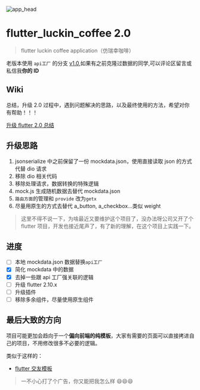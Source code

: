 ![app_head](./readme/images/githead1.png)

# flutter_luckin_coffee 2.0

> flutter luckin coffee application（仿瑞幸咖啡）

老版本使用 `api工厂` 的分支 [v1.0](https://gitee.com/meetqy/flutter_luckin_coffee/tree/v1.0/),如果有之前克隆过数据的同学,可以评论区留言或私信我**你的 ID**

## Wiki

总结，升级 2.0 过程中，遇到问题解决的思路，以及最终使用的方法，希望对你有帮助！！！

[升级 flutter 2.0 总结](https://gitee.com/meetqy/flutter_luckin_coffee/wikis/%E5%8D%87%E7%BA%A72.0%E9%97%AE%E9%A2%98%E6%80%BB%E7%BB%93?sort_id=1729161)

## 升级思路

1. jsonserialize 中之前保留了一份 mockdata.json，使用直接读取 json 的方式代替 dio 请求
2. 移除 dio 相关代码
3. 移除处理请求，数据转换的特殊逻辑
4. mock.js 生成随机数据去替代 mockdata.json
5. `路由方面`的管理和 `provide` 改为`getx`
6. 尽量用原生的方式去替代 a_button, a_checkbox...类似 weight

> 这里不得不说一下，为啥最近又要维护这个项目了，没办法呀公司又开了个 flutter 项目，开发也接近尾声了，有了新的理解，在这个项目上实践一下。

## 进度

- [ ] 本地 mockdata.json 数据替换`api工厂`
- [x] 简化 mockdata 中的数据
- [x] 去掉一些跟 api 工厂强关联的逻辑
- [ ] 升级 flutter 2.10.x
- [ ] 升级插件
- [ ] 移除多余组件，尽量使用原生组件

## 最后大致的方向

项目可能更加会趋向于一个**偏向前端的纯模板**，大家有需要的页面可以直接拷进自己的项目，不用修改很多不必要的逻辑。

类似于这样的：

- [flutter 交友模板](https://github.com/cu-yang/flutter_dating_template)

> 一不小心打了个广告，你又能把我怎么样 😄😄😄
